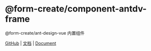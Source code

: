 # @form-create/component-antdv-frame

@form-create/ant-design-vue 内置组件

[GitHub](https://github.com/xaboy/form-create) | [文档](http://form-create.com/v3/) | [Document](http://form-create.com/v3/)


